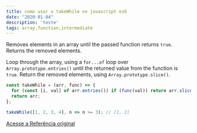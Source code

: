 ```yaml
---
title: como usar o takeWhile no javascript es6
date: "2020-01-04"
description: 'teste'
tags: array,function,intermediate
---
```


Removes elements in an array until the passed function returns `true`. Returns the removed elements.

Loop through the array, using a `for...of` loop over `Array.prototype.entries()` until the returned value from the function is `true`.
Return the removed elements, using `Array.prototype.slice()`.

```js
const takeWhile = (arr, func) => {
  for (const [i, val] of arr.entries()) if (func(val)) return arr.slice(0, i);
  return arr;
};
```

```js
takeWhile([1, 2, 3, 4], n => n >= 3); // [1, 2]
```


[Acesse a Referência original](http://github.com/30-seconds/)
